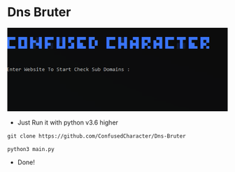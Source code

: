 
# Dns Bruter

![alt text](https://raw.githubusercontent.com/ConfusedCharacter/Dns-Bruter/main/screenshot/help.png)
* Just Run it with python v3.6 higher


```
git clone https://github.com/ConfusedCharacter/Dns-Bruter
```
```
python3 main.py
```
* Done!